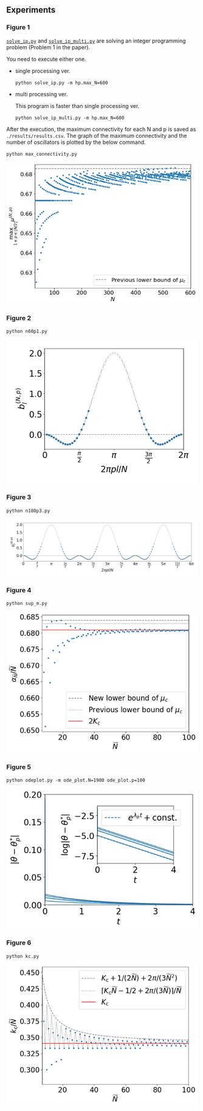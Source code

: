 ## Experiments

### Figure 1

[`solve_ip.py`](solve_ip.py) and [`solve_ip_multi.py`](solve_ip_multi.py) are solving an integer programming problem (Problem 1 in the paper).

You need to execute either one.

+ single processing ver.

    ```
    python solve_ip.py -m hp.max_N=600
    ```

+ multi processing ver.

    This program is faster than single processing ver.

    ```
    python solve_ip_multi.py -m hp.max_N=600
    ```


After the execution, the maximum connectivity for each N and p is saved as `./results/results.csv`.
The graph of the maximum connectivity and the number of oscillators is plotted by the below command.

```
python max_connectivity.py
```

![](figs/figure1.png)

### Figure 2

```
python n60p1.py
```

![](figs/N60p1.png)

### Figure 3

```
python n180p3.py
```

![](figs/N180p3.png)

### Figure 4

```
python sup_m.py
```

![](figs/sup_m.png)

### Figure 5

```
python odeplot.py -m ode_plot.N=1900 ode_plot.p=100
```

![](figs/ode.png)

### Figure 6

```
python kc.py
```

![](figs/kc.png)